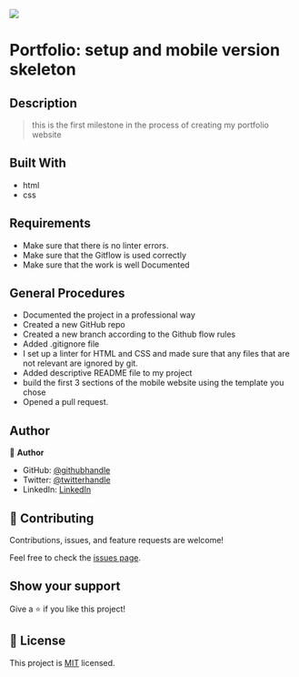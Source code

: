 ![](https://img.shields.io/badge/Microverse-blueviolet)

# Portfolio: setup and mobile version skeleton

## Description
> this is the first milestone in the process of creating my portfolio website 


## Built With

- html
- css


## Requirements
- Make sure that there is no linter errors.
- Make sure that the Gitflow is used correctly
- Make sure that the work is well Documented

## General Procedures
- Documented the project in a professional way
- Created a new GitHub repo
- Created a new branch according to the Github flow rules
- Added .gitignore file
- I set up a linter for HTML and CSS and  made sure that any files that are not relevant are ignored by git.
- Added descriptive README file to my project
- build the first 3 sections of the mobile website using the template you chose
- Opened a pull request.

## Author

👤 **Author**

- GitHub: [@githubhandle](https://github.com/xtrahuman)
- Twitter: [@twitterhandle](https://twitter.com/xtrahuman)
- LinkedIn: [LinkedIn](https://linkedin.com/in/tochukwu-okpara-449528197)


## 🤝 Contributing

Contributions, issues, and feature requests are welcome!

Feel free to check the [issues page](../../issues/).

## Show your support

Give a ⭐️ if you like this project!


## 📝 License

This project is [MIT](./MIT.md) licensed.

